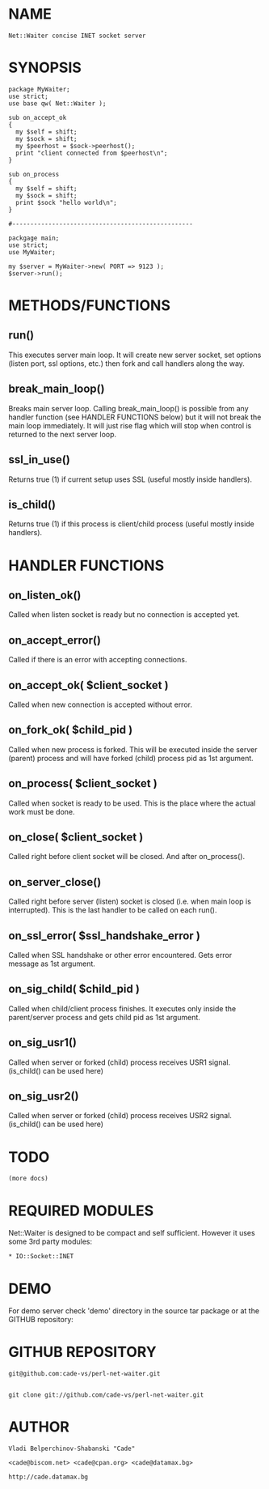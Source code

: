 

# NAME

    Net::Waiter concise INET socket server

# SYNOPSIS

    package MyWaiter;
    use strict;
    use base qw( Net::Waiter );

    sub on_accept_ok
    {
      my $self = shift;
      my $sock = shift;
      my $peerhost = $sock->peerhost();
      print "client connected from $peerhost\n";
    }

    sub on_process
    {
      my $self = shift;
      my $sock = shift;
      print $sock "hello world\n";
    }

    #--------------------------------------------------

    packgage main;
    use strict;
    use MyWaiter;

    my $server = MyWaiter->new( PORT => 9123 );
    $server->run();
    



# METHODS/FUNCTIONS

## run()

This executes server main loop. It will create new server socket, set
options (listen port, ssl options, etc.) then fork and call handlers along
the way.

## break\_main\_loop()

Breaks main server loop. Calling break\_main\_loop() is possible from any handler
function (see HANDLER FUNCTIONS below) but it will not break the main loop 
immediately. It will just rise flag which will stop when control is returned to
the next server loop.

## ssl\_in\_use()

Returns true (1) if current setup uses SSL (useful mostly inside handlers).

## is\_child()

Returns true (1) if this process is client/child process (useful mostly inside handlers).

# HANDLER FUNCTIONS

## on\_listen\_ok()

Called when listen socket is ready but no connection is accepted yet.

## on\_accept\_error()

Called if there is an error with accepting connections.

## on\_accept\_ok( $client\_socket )

Called when new connection is accepted without error.

## on\_fork\_ok( $child\_pid )

Called when new process is forked. This will be executed inside the server
(parent) process and will have forked (child) process pid as 1st argument.

## on\_process( $client\_socket )

Called when socket is ready to be used. This is the place where the actual
work must be done.

## on\_close( $client\_socket )

Called right before client socket will be closed. And after on\_process().

## on\_server\_close()

Called right before server (listen) socket is closed (i.e. when main loop 
is interrupted). This is the last handler to be called on each run().

## on\_ssl\_error( $ssl\_handshake\_error )

Called when SSL handshake or other error encountered. Gets error message as 1st argument.

## on\_sig\_child( $child\_pid )

Called when child/client process finishes. It executes only inside the parent/server
process and gets child pid as 1st argument.

## on\_sig\_usr1()

Called when server or forked (child) process receives USR1 signal.
(is\_child() can be used here)

## on\_sig\_usr2()

Called when server or forked (child) process receives USR2 signal.
(is\_child() can be used here)
                                                                                        

# TODO

    (more docs)

# REQUIRED MODULES

Net::Waiter is designed to be compact and self sufficient. 
However it uses some 3rd party modules:

    * IO::Socket::INET

# DEMO

For demo server check 'demo' directory in the source tar package or at the
GITHUB repository:

    



# GITHUB REPOSITORY

    git@github.com:cade-vs/perl-net-waiter.git
    

    git clone git://github.com/cade-vs/perl-net-waiter.git
    

# AUTHOR

    Vladi Belperchinov-Shabanski "Cade"

    <cade@biscom.net> <cade@cpan.org> <cade@datamax.bg>

    http://cade.datamax.bg
